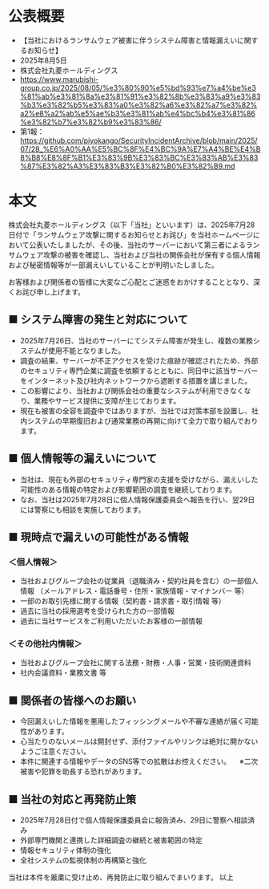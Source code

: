 # 公表概要
- 【当社におけるランサムウェア被害に伴うシステム障害と情報漏えいに関するお知らせ】
- 2025年8月5日
- 株式会社丸菱ホールディングス
- https://www.marubishi-group.co.jp/2025/08/05/%e3%80%90%e5%bd%93%e7%a4%be%e3%81%ab%e3%81%8a%e3%81%91%e3%82%8b%e3%83%a9%e3%83%b3%e3%82%b5%e3%83%a0%e3%82%a6%e3%82%a7%e3%82%a2%e8%a2%ab%e5%ae%b3%e3%81%ab%e4%bc%b4%e3%81%86%e3%82%b7%e3%82%b9%e3%83%86/
- 第1報：https://github.com/piyokango/SecurityIncidentArchive/blob/main/2025/07/28_%E6%A0%AA%E5%BC%8F%E4%BC%9A%E7%A4%BE%E4%B8%B8%E8%8F%B1%E3%83%9B%E3%83%BC%E3%83%AB%E3%83%87%E3%82%A3%E3%83%B3%E3%82%B0%E3%82%B9.md

# 本文
株式会社丸菱ホールディングス（以下「当社」といいます）は、2025年7月28日付で「ランサムウェア攻撃に関するお知らせとお詫び」を当社ホームページにおいて公表いたしましたが、その後、当社のサーバーにおいて第三者によるランサムウェア攻撃の被害を確認し、当社および当社の関係会社が保有する個人情報および秘密情報等が一部漏えいしていることが判明いたしました。

お客様および関係者の皆様に大変なご心配とご迷惑をおかけすることとなり、深くお詫び申し上げます。

## ■ システム障害の発生と対応について
- 2025年7月26日、当社のサーバーにてシステム障害が発生し、複数の業務システムが使用不能となりました。
- 調査の結果、サーバーが不正アクセスを受けた痕跡が確認されたため、外部のセキュリティ専門企業に調査を依頼するとともに、同日中に該当サーバーをインターネット及び社内ネットワークから遮断する措置を講じました。
- この影響により、当社および関係会社の重要なシステムが利用できなくなり、業務やサービス提供に支障が生じております。
- 現在も被害の全容を調査中ではありますが、当社では対策本部を設置し、社内システムの早期復旧および通常業務の再開に向けて全力で取り組んでおります。
## ■ 個人情報等の漏えいについて
- 当社は、現在も外部のセキュリティ専門家の支援を受けながら、漏えいした可能性のある情報の特定および影響範囲の調査を継続しております。
- なお、当社は2025年7月28日に個人情報保護委員会へ報告を行い、翌29日には警察にも相談を実施しております。
## ■ 現時点で漏えいの可能性がある情報
### ＜個人情報＞
 - 当社およびグループ会社の従業員（退職済み・契約社員を含む）の一部個人情報
（メールアドレス・電話番号・住所・家族情報・マイナンバー 等）
- 一部のお取引先様に関する情報（契約書・請求書・取引情報 等）
- 過去に当社の採用選考を受けられた方の一部情報
- 過去に当社サービスをご利用いただいたお客様の一部情報
### ＜その他社内情報＞
- 当社およびグループ会社に関する法務・財務・人事・営業・技術関連資料
- 社内会議資料・業務文書 等
## ■ 関係者の皆様へのお願い
- 今回漏えいした情報を悪用したフィッシングメールや不審な連絡が届く可能性があります。
- 心当たりのないメールは開封せず、添付ファイルやリンクは絶対に開かないようご注意ください。
- 本件に関連する情報やデータのSNS等での拡散はお控えください。
　※二次被害や犯罪を助長する恐れがあります。
## ■ 当社の対応と再発防止策
- 2025年7月28日付で個人情報保護委員会に報告済み、29日に警察へ相談済み
- 外部専門機関と連携した詳細調査の継続と被害範囲の特定
- 情報セキュリティ体制の強化
- 全社システムの監視体制の再構築と強化

当社は本件を厳粛に受け止め、再発防止に取り組んでまいります。                                                                                                                                                                                                                                                                            以上
